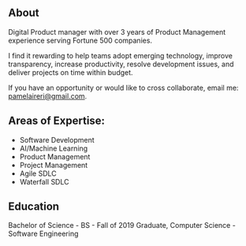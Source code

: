 ## About
Digital Product manager with over 3 years of Product Management experience serving Fortune 500 companies. 

I find it rewarding to help teams adopt emerging technology, improve transparency, increase productivity, resolve development issues, and deliver projects on time within budget. 

If you have an opportunity or would like to cross collaborate, email me: pamelaireri@gmail.com.

## Areas of Expertise:
- Software Development
- AI/Machine Learning
- Product Management
- Project Management
- Agile SDLC
- Waterfall SDLC


## Education
Bachelor of Science - BS - Fall of 2019 Graduate, Computer Science - Software Engineering
 
